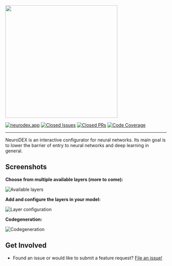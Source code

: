 
<img src="https://user-images.githubusercontent.com/5540255/72426228-a1092600-3789-11ea-9722-0be1cd5a5d47.png" width="350" />

[![neurodex.app](https://badgen.net/badge/neurodex.app/up/orange)](https://neurodex.app)
[![Closed Issues](https://badgen.net/github/closed-issues/jonas-jonas/neurodex)](https://github.com/jonas-jonas/neurodex/issues)
[![Closed PRs](https://badgen.net/github/closed-prs/jonas-jonas/neurodex)](https://github.com/jonas-jonas/neurodex/pulls)
[![Code Coverage](https://badgen.net/codecov/c/github/jonas-jonas/neurodex/)](https://codecov.io/gh/jonas-jonas/neurodex)

---

NeuroDEX is an interactive configurator for neural networks.
Its main goal is to lower the barrier of entry to neural networks and deep learning in general.

## Screenshots

**Choose from multiple available layers (more to come):**

![Available layers](https://user-images.githubusercontent.com/5540255/72427752-bcc1fb80-378c-11ea-96e3-2c3113f112a5.png)

**Add and configure the layers in your model:**

![Layer configuration](https://user-images.githubusercontent.com/5540255/72428031-2e01ae80-378d-11ea-9f32-5a71f57e8e25.png)

**Codegeneration:**

![Codegeneration](https://user-images.githubusercontent.com/5540255/72428447-0101cb80-378e-11ea-9a37-f1198fe58fe7.png)

## Get Involved

- Found an issue or would like to submit a feature request? [File an issue!](https://github.com/jonas-jonas/neurodex/issues/new)
